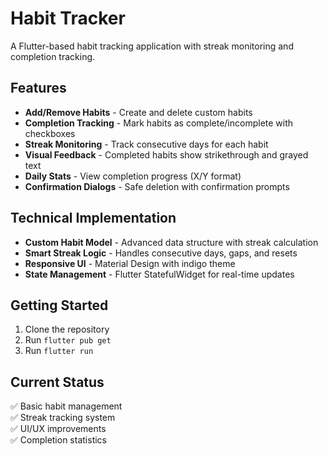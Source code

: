 # Habit Tracker

A Flutter-based habit tracking application with streak monitoring and completion tracking.

## Features

- **Add/Remove Habits** - Create and delete custom habits
- **Completion Tracking** - Mark habits as complete/incomplete with checkboxes
- **Streak Monitoring** - Track consecutive days for each habit
- **Visual Feedback** - Completed habits show strikethrough and grayed text
- **Daily Stats** - View completion progress (X/Y format)
- **Confirmation Dialogs** - Safe deletion with confirmation prompts

## Technical Implementation

- **Custom Habit Model** - Advanced data structure with streak calculation
- **Smart Streak Logic** - Handles consecutive days, gaps, and resets
- **Responsive UI** - Material Design with indigo theme
- **State Management** - Flutter StatefulWidget for real-time updates

## Getting Started

1. Clone the repository
2. Run `flutter pub get`
3. Run `flutter run`

## Current Status

✅ Basic habit management  
✅ Streak tracking system  
✅ UI/UX improvements  
✅ Completion statistics  
